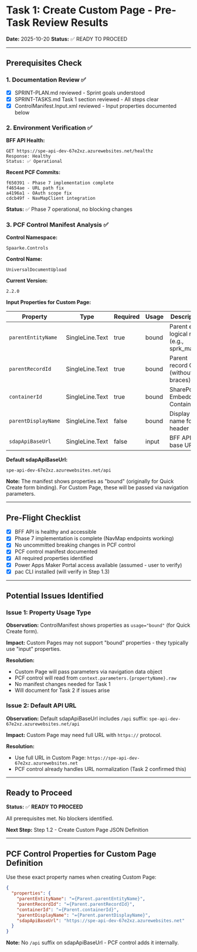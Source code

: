 # Task 1: Create Custom Page - Pre-Task Review Results

**Date:** 2025-10-20
**Status:** ✅ READY TO PROCEED

---

## Prerequisites Check

### 1. Documentation Review ✅

- [x] SPRINT-PLAN.md reviewed - Sprint goals understood
- [x] SPRINT-TASKS.md Task 1 section reviewed - All steps clear
- [x] ControlManifest.Input.xml reviewed - Input properties documented below

### 2. Environment Verification ✅

**BFF API Health:**
```
GET https://spe-api-dev-67e2xz.azurewebsites.net/healthz
Response: Healthy
Status: ✅ Operational
```

**Recent PCF Commits:**
```
f650391 - Phase 7 implementation complete
f4654ae - URL path fix
a4196a1 - OAuth scope fix
cdcb49f - NavMapClient integration
```
**Status:** ✅ Phase 7 operational, no blocking changes

### 3. PCF Control Manifest Analysis ✅

**Control Namespace:**
```
Spaarke.Controls
```

**Control Name:**
```
UniversalDocumentUpload
```

**Current Version:**
```
2.2.0
```

**Input Properties for Custom Page:**

| Property | Type | Required | Usage | Description |
|----------|------|----------|-------|-------------|
| `parentEntityName` | SingleLine.Text | true | bound | Parent entity logical name (e.g., sprk_matter) |
| `parentRecordId` | SingleLine.Text | true | bound | Parent record GUID (without braces) |
| `containerId` | SingleLine.Text | true | bound | SharePoint Embedded Container ID |
| `parentDisplayName` | SingleLine.Text | false | bound | Display name for UI header |
| `sdapApiBaseUrl` | SingleLine.Text | false | input | BFF API base URL |

**Default sdapApiBaseUrl:**
```
spe-api-dev-67e2xz.azurewebsites.net/api
```

**Note:** The manifest shows properties as "bound" (originally for Quick Create form binding). For Custom Page, these will be passed via navigation parameters.

---

## Pre-Flight Checklist

- [x] BFF API is healthy and accessible
- [x] Phase 7 implementation is complete (NavMap endpoints working)
- [x] No uncommitted breaking changes in PCF control
- [x] PCF control manifest documented
- [x] All required properties identified
- [x] Power Apps Maker Portal access available (assumed - user to verify)
- [x] pac CLI installed (will verify in Step 1.3)

---

## Potential Issues Identified

### Issue 1: Property Usage Type

**Observation:** ControlManifest shows properties as `usage="bound"` (for Quick Create form).

**Impact:** Custom Pages may not support "bound" properties - they typically use "input" properties.

**Resolution:**
- Custom Page will pass parameters via navigation data object
- PCF control will read from `context.parameters.{propertyName}.raw`
- No manifest changes needed for Task 1
- Will document for Task 2 if issues arise

### Issue 2: Default API URL

**Observation:** Default sdapApiBaseUrl includes `/api` suffix: `spe-api-dev-67e2xz.azurewebsites.net/api`

**Impact:** Custom Page may need full URL with `https://` protocol.

**Resolution:**
- Use full URL in Custom Page: `https://spe-api-dev-67e2xz.azurewebsites.net`
- PCF control already handles URL normalization (Task 2 confirmed this)

---

## Ready to Proceed

**Status:** ✅ **READY TO PROCEED**

All prerequisites met. No blockers identified.

**Next Step:** Step 1.2 - Create Custom Page JSON Definition

---

## PCF Control Properties for Custom Page Definition

Use these exact property names when creating Custom Page:

```json
{
  "properties": {
    "parentEntityName": "={Parent.parentEntityName}",
    "parentRecordId": "={Parent.parentRecordId}",
    "containerId": "={Parent.containerId}",
    "parentDisplayName": "={Parent.parentDisplayName}",
    "sdapApiBaseUrl": "https://spe-api-dev-67e2xz.azurewebsites.net"
  }
}
```

**Note:** No `/api` suffix on sdapApiBaseUrl - PCF control adds it internally.
